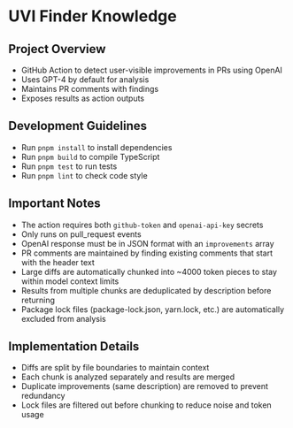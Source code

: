 # UVI Finder Knowledge

## Project Overview
- GitHub Action to detect user-visible improvements in PRs using OpenAI
- Uses GPT-4 by default for analysis
- Maintains PR comments with findings
- Exposes results as action outputs

## Development Guidelines
- Run `pnpm install` to install dependencies
- Run `pnpm build` to compile TypeScript
- Run `pnpm test` to run tests
- Run `pnpm lint` to check code style

## Important Notes
- The action requires both `github-token` and `openai-api-key` secrets
- Only runs on pull_request events
- OpenAI response must be in JSON format with an `improvements` array
- PR comments are maintained by finding existing comments that start with the header text
- Large diffs are automatically chunked into ~4000 token pieces to stay within model context limits
- Results from multiple chunks are deduplicated by description before returning
- Package lock files (package-lock.json, yarn.lock, etc.) are automatically excluded from analysis

## Implementation Details
- Diffs are split by file boundaries to maintain context
- Each chunk is analyzed separately and results are merged
- Duplicate improvements (same description) are removed to prevent redundancy
- Lock files are filtered out before chunking to reduce noise and token usage